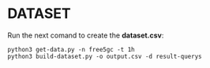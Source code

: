 # DATASET

Run the next comand to create the **dataset.csv**:

```
python3 get-data.py -n free5gc -t 1h
python3 build-dataset.py -o output.csv -d result-querys 
```